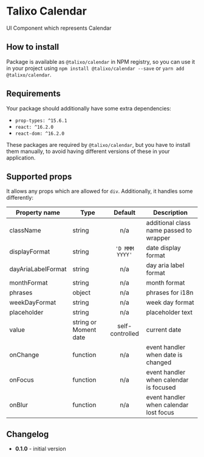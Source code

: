 # Talixo Calendar

UI Component which represents Calendar

## How to install

Package is available as `@talixo/calendar` in NPM registry, so you can use it in your project
using `npm install @talixo/calendar --save` or `yarn add @talixo/calendar`.

## Requirements

Your package should additionally have some extra dependencies:

- `prop-types: ^15.6.1`
- `react: ^16.2.0`
- `react-dom: ^16.2.0`

These packages are required by `@talixo/calendar`, but you have to install them manually,
to avoid having different versions of these in your application.

## Supported props

It allows any props which are allowed for `div`. Additionally, it handles some differently:

Property name      | Type                  | Default         | Description
-------------------|-----------------------|:---------------:|--------------------------------
className          | string                | n/a             | additional class name passed to wrapper
displayFormat      | string                | `'D MMM YYYY'`  | date display format
dayAriaLabelFormat | string                | n/a             | day aria label format
monthFormat        | string                | n/a             | month format
phrases            | object                | n/a             | phrases for i18n
weekDayFormat      | string                | n/a             | week day format
placeholder        | string                | n/a             | placeholder text
value              | string or Moment date | self-controlled | current date
onChange           | function              | n/a             | event handler when date is changed
onFocus            | function              | n/a             | event handler when calendar is focused
onBlur             | function              | n/a             | event handler when calendar lost focus

## Changelog

- **0.1.0** - initial version
